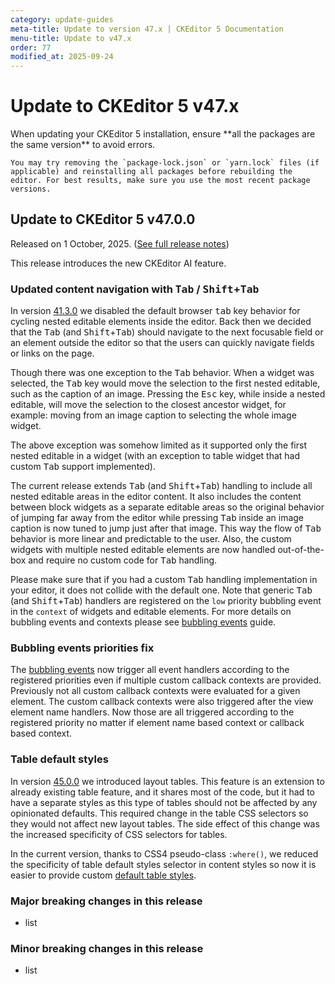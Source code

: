 ```yaml
---
category: update-guides
meta-title: Update to version 47.x | CKEditor 5 Documentation
menu-title: Update to v47.x
order: 77
modified_at: 2025-09-24
---
```


# Update to CKEditor&nbsp;5 v47.x

<info-box>
	When updating your CKEditor&nbsp;5 installation, ensure **all the packages are the same version** to avoid errors.

	You may try removing the `package-lock.json` or `yarn.lock` files (if applicable) and reinstalling all packages before rebuilding the editor. For best results, make sure you use the most recent package versions.
</info-box>

## Update to CKEditor&nbsp;5 v47.0.0

Released on 1 October, 2025. ([See full release notes](https://github.com/ckeditor/ckeditor5/releases/tag/v47.0.0))

This release introduces the new CKEditor AI feature.

### Updated content navigation with <kbd>Tab</kbd> / <kbd>Shift</kbd>+<kbd>Tab</kbd>

In version [41.3.0](https://ckeditor.com/docs/ckeditor5/latest/updating/guides/update-to-41.html#updated-keyboard-navigation) we disabled the default browser <kbd>tab</kbd> key behavior for cycling nested editable elements inside the editor. Back then we decided that the <kbd>Tab</kbd> (and <kbd>Shift</kbd>+<kbd>Tab</kbd>) should navigate to the next focusable field or an element outside the editor so that the users can quickly navigate fields or links on the page.

Though there was one exception to the <kbd>Tab</kbd> behavior. When a widget was selected, the <kbd>Tab</kbd> key would move the selection to the first nested editable, such as the caption of an image. Pressing the <kbd>Esc</kbd> key, while inside a nested editable, will move the selection to the closest ancestor widget, for example: moving from an image caption to selecting the whole image widget.

The above exception was somehow limited as it supported only the first nested editable in a widget (with an exception to table widget that had custom <kbd>Tab</kbd> support implemented).

The current release extends <kbd>Tab</kbd> (and <kbd>Shift</kbd>+<kbd>Tab</kbd>) handling to include all nested editable areas in the editor content. It also includes the content between block widgets as a separate editable areas so the original behavior of jumping far away from the editor while pressing <kbd>Tab</kbd> inside an image caption is now tuned to jump just after that image. This way the flow of <kbd>Tab</kbd> behavior is more linear and predictable to the user. Also, the custom widgets with multiple nested editable elements are now handled out-of-the-box and require no custom code for <kbd>Tab</kbd> handling.

Please make sure that if you had a custom <kbd>Tab</kbd> handling implementation in your editor, it does not collide with the default one. Note that generic <kbd>Tab</kbd> (and <kbd>Shift</kbd>+<kbd>Tab</kbd>) handlers are registered on the `low` priority bubbling event in the `context` of widgets and editable elements. For more details on bubbling events and contexts please see [bubbling events](https://ckeditor.com/docs/ckeditor5/latest/framework/deep-dive/event-system.html#listening-to-bubbling-events) guide. 

### Bubbling events priorities fix

The [bubbling events](https://ckeditor.com/docs/ckeditor5/latest/framework/deep-dive/event-system.html#listening-to-bubbling-events) now trigger all event handlers according to the registered priorities even if multiple custom callback contexts are provided. Previously not all custom callback contexts were evaluated for a given element. The custom callback contexts were also triggered after the view element name handlers. Now those are all triggered according to the registered priority no matter if element name based context or callback based context.  

### Table default styles

In version [45.0.0](https://ckeditor.com/docs/ckeditor5/latest/updating/guides/update-to-45.html#update-to-ckeditor-5-v4500) we introduced layout tables. This feature is an extension to already existing table feature, and it shares most of the code, but it had to have a separate styles as this type of tables should not be affected by any opinionated defaults. This required change in the table CSS selectors so they would not affect new layout tables. The side effect of this change was the increased specificity of CSS selectors for tables.  

In the current version, thanks to CSS4 pseudo-class `:where()`, we reduced the specificity of table default styles selector in content styles so now it is easier to provide custom [default table styles](https://ckeditor.com/docs/ckeditor5/latest/features/tables/tables-styling.html#default-table-and-table-cell-styles).

### Major breaking changes in this release

* list

### Minor breaking changes in this release

* list
